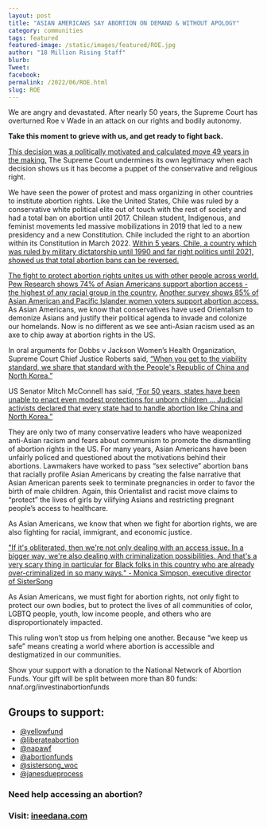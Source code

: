 ```yaml
---
layout: post
title: "ASIAN AMERICANS SAY ABORTION ON DEMAND & WITHOUT APOLOGY"
category: communities
tags: featured
featured-image: /static/images/featured/ROE.jpg
author: "18 Million Rising Staff"
blurb: 
Tweet: 
facebook: 
permalink: /2022/06/ROE.html
slug: ROE
---
```


We are angry and devastated. After nearly 50 years, the Supreme Court has overturned Roe v Wade in an attack on our rights and bodily autonomy. 

**Take this moment to grieve with us, and get ready to fight back.**

[This decision was a politically motivated and calculated move 49 years in the making.](https://www.washingtonpost.com/politics/2022/05/07/abortion-movement-roe-wade/) The Supreme Court undermines its own legitimacy when each decision shows us it has become a puppet of the conservative and religious right.

We have seen the power of protest and mass organizing in other countries to institute abortion rights. Like the United States, Chile was ruled by a conservative white political elite out of touch with the rest of society and had a total ban on abortion until 2017. Chilean student, Indigenous, and feminist movements led massive mobilizations in 2019 that led to a new presidency and a new Constitution. Chile included the right to an abortion within its Constitution in March 2022. [Within 5 years, Chile, a country which was ruled by military dictatorship until 1990 and far right politics until 2021, showed us that total abortion bans can be reversed.](https://msmagazine.com/2022/04/04/chile-abortion-constitution-feminism/)

[The fight to protect abortion rights unites us with other people across world. Pew Research shows 74% of Asian Americans support abortion access - the highest of any racial group in the country.](https://www.pewresearch.org/religion/fact-sheet/public-opinion-on-abortion/.) [Another survey shows 85% of Asian American and Pacific Islander women voters support abortion access.](https://intersectionsofourlives.org/wp-content/uploads/2021/07/ISOOL_Fact-Sheet-Summary-AAPI-Women-final.pdf) As Asian Americans, we know that conservatives have used Orientalism to demonize Asians and justify their political agenda to invade and colonize our homelands. Now is no different as we see anti-Asian racism used as an axe to chip away at abortion rights in the US.  

In oral arguments for Dobbs v Jackson Women’s Health Organization, Supreme Court Chief Justice Roberts said, [“When you get to the viability standard, we share that standard with the People's Republic of China and North Korea.” ](https://www.supremecourt.gov/oral_arguments/argument_transcripts/2021/19-1392_4425.pdf)

US Senator Mitch McConnell has said, [“For 50 years, states have been unable to enact even modest protections for unborn children ... Judicial activists declared that every state had to handle abortion like China and North Korea.”](https://www.republicanleader.senate.gov/newsroom/press-releases/the-supreme-courts-landmark-ruling-is-courageous-and-correct)

They are only two of many conservative leaders who have weaponized anti-Asian racism and fears about communism to promote the dismantling of abortion rights in the US. 
For many years, Asian Americans have been unfairly policed and questioned about the motivations behind their abortions. Lawmakers have worked to pass “sex selective” abortion bans that racially profile Asian Americans by creating the false narrative that Asian American parents seek to terminate pregnancies in order to favor the birth of male children. Again, this Orientalist and racist move claims to “protect” the lives of girls by vilifying Asians and restricting pregnant people’s access to healthcare.

As Asian Americans, we know that when we fight for abortion rights, we are also fighting for racial, immigrant, and economic justice. 

["If it's obliterated, then we're not only dealing with an access issue. In a bigger way, we're also dealing with criminalization possibilities. And that's a very scary thing in particular for Black folks in this country who are already over-criminalized in so many ways." - Monica Simpson, executive director of SisterSong](https://abcnews.go.com/Politics/black-activists-abortion-womans-issue-abut-race/story?id=85496450)

As Asian Americans, we must fight for abortion rights, not only fight to protect our own bodies, but to protect the lives of all communities of color, LGBTQ people, youth, low income people, and others who are disproportionately impacted.


This ruling won’t stop us from helping one another. Because “we keep us safe” means creating a world where abortion is accessible and destigmatized in our communities. 

Show your support with a donation to the National Network of Abortion Funds. Your gift will be split between more than 80 funds: nnaf.org/investinabortionfunds

<h2>Groups to support:</h2>

- [@yellowfund](https://instagram.com/yellowfund)
- [@liberateabortion](https://www.instagram.com/liberateabortion/)
- [@napawf](https://www.instagram.com/napawf/)
- [@abortionfunds](https://www.instagram.com/abortionfunds/)
- [@sistersong_woc](https://www.instagram.com/sistersong_woc/)
- [@janesdueprocess](https://www.instagram.com/janesdueprocess/)

<h3>Need help accessing an abortion?</h3> 

<h3>Visit: <a href="https://www.ineedana.com">ineedana.com</a></h3>
<br>
<br>






